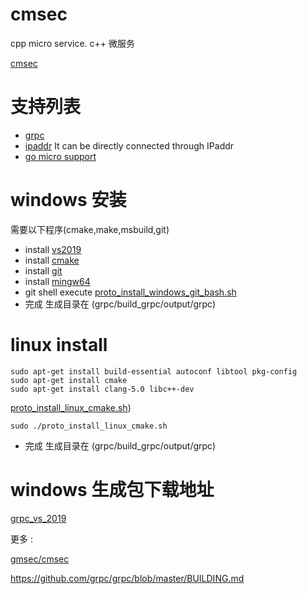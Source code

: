 # cmsec
cpp micro service. c++ 微服务

[cmsec](https://github.com/gmsec/cmsec)


# 支持列表
- [grpc](https://github.com/grpc)
- [ipaddr](https://github.com/gmsec/micro/tree/master/example/main.go#80) It can be directly connected through IPaddr
- [go micro support](https://github.com/gmsec/gmsec)

# windows 安装

需要以下程序(cmake,make,msbuild,git)

- install [vs2019](https://visualstudio.microsoft.com/zh-hans/vs/community/)
- install [cmake](https://cmake.org/)
- install [git](https://git-scm.com/)
- install [mingw64](http://www.mingw.org/)
- git shell execute [proto_install_windows_git_bash.sh]([proto_install_windows_git_bash.sh](https://github.com/gmsec/cmsec/blob/master/proto_install_windows_git_bash.sh))
- 完成 生成目录在 (grpc/build_grpc/output/grpc)

# linux install

```
sudo apt-get install build-essential autoconf libtool pkg-config
sudo apt-get install cmake
sudo apt-get install clang-5.0 libc++-dev
```

[proto_install_linux_cmake.sh](https://github.com/gmsec/cmsec/blob/master/proto_install_linux_cmake.sh))
```
sudo ./proto_install_linux_cmake.sh
```
- 完成 生成目录在 (grpc/build_grpc/output/grpc)


# windows 生成包下载地址

[grpc_vs_2019](https://download.csdn.net/download/xie1xiao1jun/13646650)

更多 : 

[gmsec/cmsec](https://github.com/gmsec/cmsec)

https://github.com/grpc/grpc/blob/master/BUILDING.md